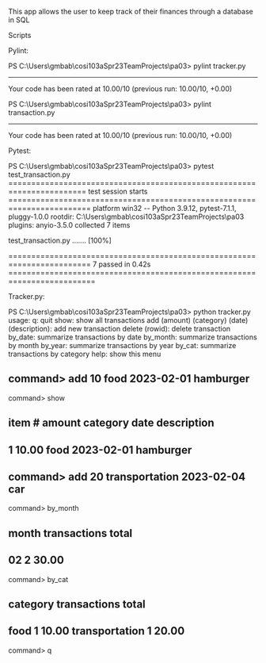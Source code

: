 This app allows the user to keep track of their finances through a database in SQL

Scripts

Pylint:

PS C:\Users\gmbab\cosi103aSpr23TeamProjects\pa03> pylint tracker.py

--------------------------------------------------------------------
Your code has been rated at 10.00/10 (previous run: 10.00/10, +0.00)

PS C:\Users\gmbab\cosi103aSpr23TeamProjects\pa03> pylint transaction.py     

--------------------------------------------------------------------
Your code has been rated at 10.00/10 (previous run: 10.00/10, +0.00)

Pytest:

PS C:\Users\gmbab\cosi103aSpr23TeamProjects\pa03> pytest test_transaction.py
======================================================================= test session starts ========================================================================
platform win32 -- Python 3.9.12, pytest-7.1.1, pluggy-1.0.0
rootdir: C:\Users\gmbab\cosi103aSpr23TeamProjects\pa03
plugins: anyio-3.5.0
collected 7 items

test_transaction.py .......                                                                                                                                   [100%]

======================================================================== 7 passed in 0.42s ========================================================================= 


Tracker.py:

PS C:\Users\gmbab\cosi103aSpr23TeamProjects\pa03> python tracker.py 
usage:
            q: quit
            show: show all transactions
            add (amount) (category) (date) (description): add new transaction
            delete (rowid): delete transaction
            by_date: summarize transactions by date
            by_month: summarize transactions by month
            by_year: summarize transactions by year
            by_cat: summarize transactions by category
            help: show this menu

command> add 10 food 2023-02-01 hamburger
--------------------------------------------------------------------------------



command> show


item #     amount     category             date       description
--------------------------------------------------------------------------------
1          10.00      food                 2023-02-01 hamburger
--------------------------------------------------------------------------------



command> add 20 transportation 2023-02-04 car
--------------------------------------------------------------------------------



command> by_month    


month      transactions total
--------------------------------------------------------------------------------
02         2            30.00
--------------------------------------------------------------------------------



command> by_cat     


category   transactions total
--------------------------------------------------------------------------------
food       1            10.00
transportation 1            20.00
--------------------------------------------------------------------------------



command> q
